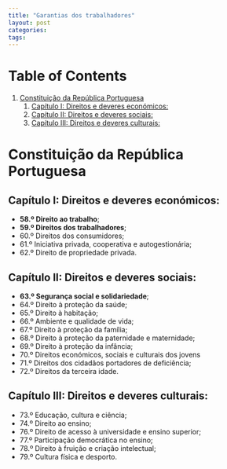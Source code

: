 ```yaml
---
title: "Garantias dos trabalhadores"
layout: post
categories: 
tags: 
---
```



# Table of Contents

1.  [Constituição da República Portuguesa](#org1347098)
    1.  [Capítulo I:  Direitos e deveres económicos:](#org9a75de5)
    2.  [Capítulo II: Direitos e deveres sociais:](#orgabb23e4)
    3.  [Capítulo III: Direitos e deveres culturais:](#org852a1f3)


<a id="org1347098"></a>

# Constituição da República Portuguesa


<a id="org9a75de5"></a>

## Capítulo I:  Direitos e deveres económicos:

-   **58.º Direito ao trabalho**;
-   **59.º Direitos dos trabalhadores**;
-   60.º Direitos dos consumidores;
-   61.º Iniciativa privada, cooperativa e autogestionária;
-   62.º Direito de propriedade privada.


<a id="orgabb23e4"></a>

## Capítulo II: Direitos e deveres sociais:

-   **63.º Segurança social e solidariedade**;
-   64.º Direito à proteção da saúde;
-   65.º Direito à habitação;
-   66.º Ambiente e qualidade de vida;
-   67.º Direito à proteção da família;
-   68.º Direito à proteção da paternidade e maternidade;
-   69.º Direito à proteção da infância;
-   70.º Direitos económicos, sociais e culturais dos jovens
-   71.º Direitos dos cidadãos portadores de deficiência;
-   72.º Direitos da terceira idade.


<a id="org852a1f3"></a>

## Capítulo III: Direitos e deveres culturais:

-   73.º Educação, cultura e ciência;
-   74.º Direito ao ensino;
-   76.º Direito de acesso à universidade e ensino superior;
-   77.º Participação democrática no ensino;
-   78.º Direito à fruição e criação intelectual;
-   79.º Cultura física e desporto.
